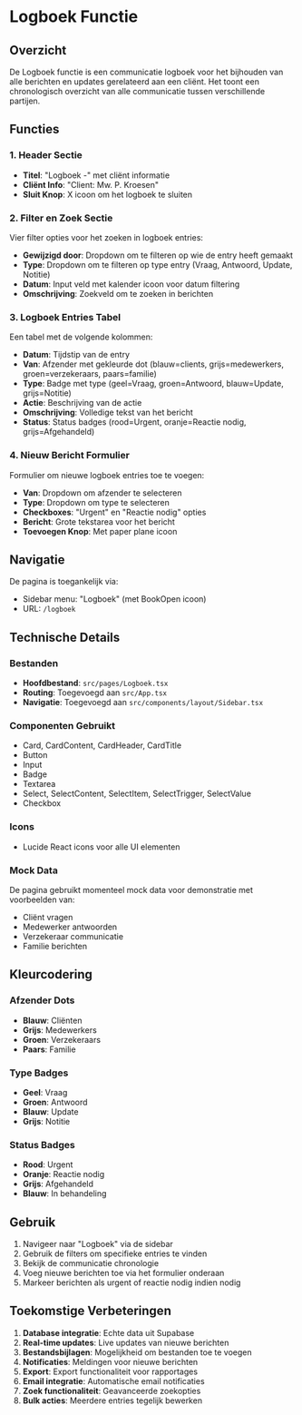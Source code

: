 # Logboek Functie

## Overzicht
De Logboek functie is een communicatie logboek voor het bijhouden van alle berichten en updates gerelateerd aan een cliënt. Het toont een chronologisch overzicht van alle communicatie tussen verschillende partijen.

## Functies

### 1. Header Sectie
- **Titel**: "Logboek -" met cliënt informatie
- **Cliënt Info**: "Client: Mw. P. Kroesen"
- **Sluit Knop**: X icoon om het logboek te sluiten

### 2. Filter en Zoek Sectie
Vier filter opties voor het zoeken in logboek entries:
- **Gewijzigd door**: Dropdown om te filteren op wie de entry heeft gemaakt
- **Type**: Dropdown om te filteren op type entry (Vraag, Antwoord, Update, Notitie)
- **Datum**: Input veld met kalender icoon voor datum filtering
- **Omschrijving**: Zoekveld om te zoeken in berichten

### 3. Logboek Entries Tabel
Een tabel met de volgende kolommen:
- **Datum**: Tijdstip van de entry
- **Van**: Afzender met gekleurde dot (blauw=clients, grijs=medewerkers, groen=verzekeraars, paars=familie)
- **Type**: Badge met type (geel=Vraag, groen=Antwoord, blauw=Update, grijs=Notitie)
- **Actie**: Beschrijving van de actie
- **Omschrijving**: Volledige tekst van het bericht
- **Status**: Status badges (rood=Urgent, oranje=Reactie nodig, grijs=Afgehandeld)

### 4. Nieuw Bericht Formulier
Formulier om nieuwe logboek entries toe te voegen:
- **Van**: Dropdown om afzender te selecteren
- **Type**: Dropdown om type te selecteren
- **Checkboxes**: "Urgent" en "Reactie nodig" opties
- **Bericht**: Grote tekstarea voor het bericht
- **Toevoegen Knop**: Met paper plane icoon

## Navigatie
De pagina is toegankelijk via:
- Sidebar menu: "Logboek" (met BookOpen icoon)
- URL: `/logboek`

## Technische Details

### Bestanden
- **Hoofdbestand**: `src/pages/Logboek.tsx`
- **Routing**: Toegevoegd aan `src/App.tsx`
- **Navigatie**: Toegevoegd aan `src/components/layout/Sidebar.tsx`

### Componenten Gebruikt
- Card, CardContent, CardHeader, CardTitle
- Button
- Input
- Badge
- Textarea
- Select, SelectContent, SelectItem, SelectTrigger, SelectValue
- Checkbox

### Icons
- Lucide React icons voor alle UI elementen

### Mock Data
De pagina gebruikt momenteel mock data voor demonstratie met voorbeelden van:
- Cliënt vragen
- Medewerker antwoorden
- Verzekeraar communicatie
- Familie berichten

## Kleurcodering

### Afzender Dots
- **Blauw**: Cliënten
- **Grijs**: Medewerkers
- **Groen**: Verzekeraars
- **Paars**: Familie

### Type Badges
- **Geel**: Vraag
- **Groen**: Antwoord
- **Blauw**: Update
- **Grijs**: Notitie

### Status Badges
- **Rood**: Urgent
- **Oranje**: Reactie nodig
- **Grijs**: Afgehandeld
- **Blauw**: In behandeling

## Gebruik
1. Navigeer naar "Logboek" via de sidebar
2. Gebruik de filters om specifieke entries te vinden
3. Bekijk de communicatie chronologie
4. Voeg nieuwe berichten toe via het formulier onderaan
5. Markeer berichten als urgent of reactie nodig indien nodig

## Toekomstige Verbeteringen
1. **Database integratie**: Echte data uit Supabase
2. **Real-time updates**: Live updates van nieuwe berichten
3. **Bestandsbijlagen**: Mogelijkheid om bestanden toe te voegen
4. **Notificaties**: Meldingen voor nieuwe berichten
5. **Export**: Export functionaliteit voor rapportages
6. **Email integratie**: Automatische email notificaties
7. **Zoek functionaliteit**: Geavanceerde zoekopties
8. **Bulk acties**: Meerdere entries tegelijk bewerken 